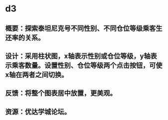 # d3
## 概要：探索泰坦尼克号不同性别、不同仓位等级乘客生还率的关系。
## 设计：采用柱状图，x轴表示性别或仓位等级，y轴表示乘客数量。设置性别、仓位等级两个点击按钮，可使x轴在两者之间切换。
## 反馈：将整个图表居中放置，更美观。
## 资源：优达学城论坛。
